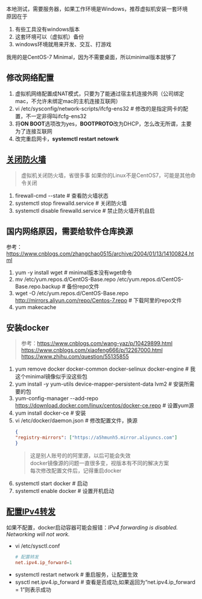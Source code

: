 本地测试，需要服务器，如果工作环境是Windows，推荐虚拟机安装一套环境  
原因在于
1. 有些工具没有windows版本
2. 这套环境可以（虚拟机）备份
3. windows环境就用来开发、交互、打游戏

我用的是CentOS-7 Minimal，因为不需要桌面，所以minimal版本就够了

## 修改网络配置
1. 虚拟机网络配置成NAT模式，只要为了能通过宿主机连接外网（公司绑定mac，不允许未绑定mac的主机连接互联网）
2. vi /etc/sysconfig/network-scripts/ifcfg-ens32 # 修改的是指定网卡的配置，不一定非得叫ifcfg-ens32
3. 将**ON BOOT**选项改为yes，**BOOTPROTO**改为DHCP，怎么改无所谓，主要为了连接互联网
4. 改完重启网卡，**systemctl restart netowrk**

## [关闭防火墙](https://blog.csdn.net/ytangdigl/article/details/79796961)

> 虚拟机关闭防火墙，省很多事
> 如果你的Linux不是CentOS7，可能是其他命令关闭

1. firewall-cmd --state # 查看防火墙状态
2. systemctl stop firewalld.service # 关闭防火墙
3. systemctl disable firewalld.service # 禁止防火墙开机自启


## 国内网络原因，需要给软件仓库换源
参考：https://www.cnblogs.com/zhangchao0515/archive/2004/01/13/14100824.html
1. yum -y install wget # minimal版本没有wget命令
2. mv /etc/yum.repos.d/CentOS-Base.repo /etc/yum.repos.d/CentOS-Base.repo.backup # 备份repo文件
3. wget -O /etc/yum.repos.d/CentOS-Base.repo http://mirrors.aliyun.com/repo/Centos-7.repo # 下载阿里的repo文件
4. yum makecache

## 安装docker
> 参考：https://www.cnblogs.com/wang-yaz/p/10429899.html    
> https://www.cnblogs.com/xiaofeng666/p/12267000.html  
> https://www.zhihu.com/question/55135855  

1. yum remove docker  docker-common docker-selinux docker-engine # 我这个minimal镜像似乎没这些包
2. yum install -y yum-utils device-mapper-persistent-data lvm2 # 安装所需要的包
3. yum-config-manager --add-repo https://download.docker.com/linux/centos/docker-ce.repo # 设置yum源
4. yum install docker-ce # 安装
5. vi /etc/docker/daemon.json # 修改配置文件，换源
    ```json
    {
    "registry-mirrors": ["https://a5hmunh5.mirror.aliyuncs.com"] 
    }
    ```
    > 这是别人账号的的阿里源，以后可能会失效  
    docker镜像源的问题一直很多变，视版本有不同的解决方案  
    每次修改配置文件后，记得重启docker
5. systemctl start docker # 启动
6. systemctl enable docker # 设置开机启动

## [配置IPv4转发](https://blog.csdn.net/yelllowcong/article/details/78295600)
如果不配置，docker启动容器可能会报错：*IPv4 forwarding is disabled. Networking will not work.*  
- vi /etc/sysctl.conf
    ```conf
    # 配置转发
    net.ipv4.ip_forward=1
    ```
- systemctl restart network # 重启服务，让配置生效
- sysctl net.ipv4.ip_forward # 查看是否成功,如果返回为“net.ipv4.ip_forward = 1”则表示成功

